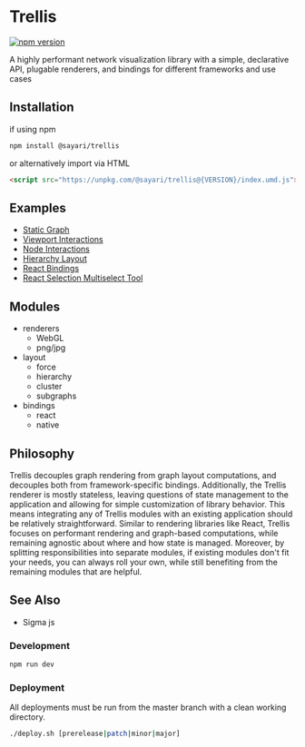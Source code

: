 # Trellis

[![npm version](https://badge.fury.io/js/%40sayari%2Ftrellis.svg)](https://badge.fury.io/js/%40sayari%2Ftrellis)

A highly performant network visualization library with a simple, declarative API, plugable renderers, and bindings for different frameworks and use cases

## Installation

if using npm

```bash
npm install @sayari/trellis
```

or alternatively import via HTML

```html
<script src="https://unpkg.com/@sayari/trellis@{VERSION}/index.umd.js"></script>
```

## Examples

- [Static Graph](https://observablehq.com/@julietadams/trellis-static-graph-example-2?collection=@julietadams/trellis-examples)
- [Viewport Interactions](https://observablehq.com/@julietadams/trellis-viewport-interaction-example?collection=@julietadams/trellis-examples)
- [Node Interactions](https://observablehq.com/@julietadams/trellis-node-interaction-example)
- [Hierarchy Layout](https://observablehq.com/@julietadams/trellis-hierarchy?collection=@julietadams/trellis-examples)
- [React Bindings](https://codesandbox.io/s/trellis-react-example-84mex?file=/src/Graph.js)
- [React Selection Multiselect Tool](https://codesandbox.io/s/trellis-react-and-selection-example-68dg5?file=/src/Graph.js)

## Modules

- renderers
  - WebGL
  - png/jpg
- layout
  - force
  - hierarchy
  - cluster
  - subgraphs
- bindings
  - react
  - native

## Philosophy

Trellis decouples graph rendering from graph layout computations, and decouples both from framework-specific bindings. Additionally, the Trellis renderer is mostly stateless, leaving questions of state management to the application and allowing for simple customization of library behavior. This means integrating any of Trellis modules with an existing application should be relatively straightforward. Similar to rendering libraries like React, Trellis focuses on performant rendering and graph-based computations, while remaining agnostic about where and how state is managed. Moreover, by splitting responsibilities into separate modules, if existing modules don't fit your needs, you can always roll your own, while still benefiting from the remaining modules that are helpful.

## See Also

- Sigma js

### Development

```bash
npm run dev
```

### Deployment

All deployments must be run from the master branch with a clean working directory.

```bash
./deploy.sh [prerelease|patch|minor|major]
```
